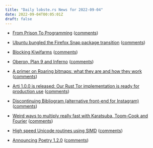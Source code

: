 ```yaml
---
title: "Daily lobste.rs News for 2022-09-04"
date: 2022-09-04T00:05:01Z
draft: false
---
```






- [From Prison To Programming](https://corecursive.com/prison-programming-with-rick-wolter/)
  ([comments](https://lobste.rs/s/td3wwe/from_prison_programming))



- [Ubuntu bungled the Firefox Snap package transition](https://evertpot.com/firefox-ubuntu-snap/)
  ([comments](https://lobste.rs/s/2gzopp/ubuntu_bungled_firefox_snap_package))



- [Blocking Kiwifarms](https://blog.cloudflare.com/kiwifarms-blocked/)
  ([comments](https://lobste.rs/s/ran82n/blocking_kiwifarms))



- [Oberon, Plan 9 and Inferno](https://blog.tsr-podcast.com/index.php/2021/05/13/episode-76-oberon-plan-9-inferno/)
  ([comments](https://lobste.rs/s/ksvqa1/oberon_plan_9_inferno))



- [A primer on Roaring bitmaps: what they are and how they work](https://vikramoberoi.com/a-primer-on-roaring-bitmaps-what-they-are-and-how-they-work/)
  ([comments](https://lobste.rs/s/3zaaxs/primer_on_roaring_bitmaps_what_they_are))



- [Arti 1.0.0 is released: Our Rust Tor implementation is ready for production use](https://blog.torproject.org/arti_100_released/)
  ([comments](https://lobste.rs/s/uilh4l/arti_1_0_0_is_released_our_rust_tor))



- [Discontinuing Bibliogram (alternative front-end for Instagram)](https://cadence.moe/blog/2022-09-01-discontinuing-bibliogram)
  ([comments](https://lobste.rs/s/zpndhw/discontinuing_bibliogram_alternative))



- [Weird ways to multiply really fast with Karatsuba, Toom–Cook and Fourier](https://www.entropy1729.com/divide-and-conquer-fourier/)
  ([comments](https://lobste.rs/s/qaomug/weird_ways_multiply_really_fast_with))



- [High speed Unicode routines using SIMD](https://github.com/simdutf/simdutf)
  ([comments](https://lobste.rs/s/5ttiqh/high_speed_unicode_routines_using_simd))



- [Announcing Poetry 1.2.0](https://python-poetry.org/blog/announcing-poetry-1.2.0/)
  ([comments](https://lobste.rs/s/hlgktt/announcing_poetry_1_2_0))


